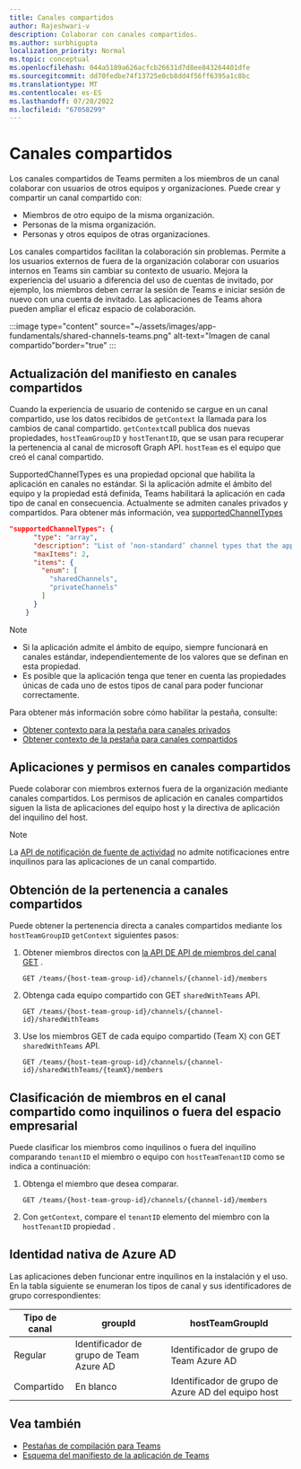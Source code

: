 ```yaml
---
title: Canales compartidos
author: Rajeshwari-v
description: Colaborar con canales compartidos.
ms.author: surbhigupta
localization_priority: Normal
ms.topic: conceptual
ms.openlocfilehash: 044a5189a626acfcb26631d7d8ee843264401dfe
ms.sourcegitcommit: dd70fedbe74f13725e0cb8dd4f56ff6395a1c8bc
ms.translationtype: MT
ms.contentlocale: es-ES
ms.lasthandoff: 07/28/2022
ms.locfileid: "67058299"
---
```

# <a name="shared-channels"></a>Canales compartidos

Los canales compartidos de Teams permiten a los miembros de un canal colaborar con usuarios de otros equipos y organizaciones. Puede crear y compartir un canal compartido con:

* Miembros de otro equipo de la misma organización.
* Personas de la misma organización.
* Personas y otros equipos de otras organizaciones.

Los canales compartidos facilitan la colaboración sin problemas. Permite a los usuarios externos de fuera de la organización colaborar con usuarios internos en Teams sin cambiar su contexto de usuario. Mejora la experiencia del usuario a diferencia del uso de cuentas de invitado, por ejemplo, los miembros deben cerrar la sesión de Teams e iniciar sesión de nuevo con una cuenta de invitado. Las aplicaciones de Teams ahora pueden ampliar el eficaz espacio de colaboración.

:::image type="content" source="~/assets/images/app-fundamentals/shared-channels-teams.png" alt-text="Imagen de canal compartido"border="true" :::

## <a name="manifest-update-in-shared-channels"></a>Actualización del manifiesto en canales compartidos

Cuando la experiencia de usuario de contenido se cargue en un canal compartido, use los datos recibidos de `getContext` la llamada para los cambios de canal compartido. `getContext`call publica dos nuevas propiedades, `hostTeamGroupID` y `hostTenantID`, que se usan para recuperar la pertenencia al canal de microsoft Graph API. `hostTeam` es el equipo que creó el canal compartido.

SupportedChannelTypes es una propiedad opcional que habilita la aplicación en canales no estándar. Si la aplicación admite el ámbito del equipo y la propiedad está definida, Teams habilitará la aplicación en cada tipo de canal en consecuencia. Actualmente se admiten canales privados y compartidos. Para obtener más información, vea [supportedChannelTypes](../../resources/schema/manifest-schema.md#supportedchanneltypes)

```JSON
"supportedChannelTypes": {
      "type": "array",
      "description": "List of ‘non-standard’ channel types that the app supports. Note: Channels of standard type are supported by default if the app supports team scope. ",
      "maxItems": 2,
      "items": { 
        "enum": [
          "sharedChannels",
          "privateChannels"
        ]
      }
    }
```

> [!NOTE]
>
> * Si la aplicación admite el ámbito de equipo, siempre funcionará en canales estándar, independientemente de los valores que se definan en esta propiedad.
> * Es posible que la aplicación tenga que tener en cuenta las propiedades únicas de cada uno de estos tipos de canal para poder funcionar correctamente.

Para obtener más información sobre cómo habilitar la pestaña, consulte:

* [Obtener contexto para la pestaña para canales privados](../../tabs/how-to/access-teams-context.md#retrieve-context-in-private-channels)
* [Obtener contexto de la pestaña para canales compartidos](../../tabs/how-to/access-teams-context.md#retrieve-context-in-microsoft-teams-connect-shared-channels)

## <a name="apps-and-permissions-in-shared-channels"></a>Aplicaciones y permisos en canales compartidos

Puede colaborar con miembros externos fuera de la organización mediante canales compartidos. Los permisos de aplicación en canales compartidos siguen la lista de aplicaciones del equipo host y la directiva de aplicación del inquilino del host.

> [!NOTE]
> La [API de notificación de fuente de actividad](/graph/teams-send-activityfeednotifications) no admite notificaciones entre inquilinos para las aplicaciones de un canal compartido.

## <a name="get-shared-channel-membership"></a>Obtención de la pertenencia a canales compartidos

Puede obtener la pertenencia directa a canales compartidos mediante los `hostTeamGroupID` `getContext` siguientes pasos:

1. Obtener miembros directos con [la API DE API de miembros del canal GET](/graph/api/channel-list-members?view=graph-rest-beta&tabs=http&preserve-view=true) .

    ```http
    GET /teams/{host-team-group-id}/channels/{channel-id}/members
    ```

2. Obtenga cada equipo compartido con GET `sharedWithTeams` API.

    ```http
    GET /teams/{host-team-group-id}/channels/{channel-id}/sharedWithTeams
    ```

3. Use los miembros GET de cada equipo compartido (Team X) con GET `sharedWithTeams` API.

    ```http
    GET /teams/{host-team-group-id}/channels/{channel-id}/sharedWithTeams/{teamX}/members
    ```

## <a name="classify-members-in-the-shared-channel-as-in-tenant-or-out-tenant"></a>Clasificación de miembros en el canal compartido como inquilinos o fuera del espacio empresarial

Puede clasificar los miembros como inquilinos o fuera del inquilino comparando `tenantID` el miembro o equipo con `hostTeamTenantID` como se indica a continuación:

1. Obtenga el miembro que desea comparar.

    ```http
    GET /teams/{host-team-group-id}/channels/{channel-id}/members
    ```

2. Con `getContext`, compare el `tenantID` elemento del miembro con la `hostTenantID` propiedad .

## <a name="azure-ad-native-identity"></a>Identidad nativa de Azure AD

Las aplicaciones deben funcionar entre inquilinos en la instalación y el uso. En la tabla siguiente se enumeran los tipos de canal y sus identificadores de grupo correspondientes:

|Tipo de canal| groupId | hostTeamGroupId |
|----------|---------|-----------------|
|Regular | Identificador de grupo de Team Azure AD | Identificador de grupo de Team Azure AD |
|Compartido | En blanco | Identificador de grupo de Azure AD del equipo host |

## <a name="see-also"></a>Vea también

* [Pestañas de compilación para Teams](../../tabs/what-are-tabs.md)
* [Esquema del manifiesto de la aplicación de Teams](../../resources/schema/manifest-schema.md)

